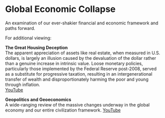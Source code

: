 # Global Economic Collapse
An examination of our ever-shakier financial and economic framework and paths forward.

For additional viewing:  
  
**The Great Housing Deception**  
The apparent appreciation of assets like real estate, when measured in U.S. dollars, is largely an illusion caused by the devaluation of the dollar rather than a genuine increase in intrinsic value. Loose monetary policies, particularly those implemented by the Federal Reserve post-2008, served as a substitute for progressive taxation, resulting in an intergenerational transfer of wealth and disproportionately harming the poor and young through inflation.  
[YouTube](https://youtu.be/-6WHzKK1yd0?si=KJ6Ko9-Eztym2oA_)  

**Geopolitics and Geoeconomics**  
A wide-ranging review of the massive changes underway in the global economy and our entire civilization framework.
[YouTube](https://www.youtube.com/playlist?list=PLuVwkgWKgz-x-H5EK7EUcNsSnZ06FiUtw)

